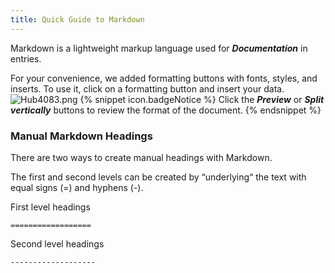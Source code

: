 ```yaml
---
title: Quick Guide to Markdown
---
```

Markdown is a lightweight markup language used for ***Documentation*** in entries.  

For your convenience, we added formatting buttons with fonts, styles, and inserts. To use it, click on a formatting button and insert your data.  
![Hub4083.png](/img/en/hub/Hub4083.png) 
{% snippet icon.badgeNotice %} 
Click the ***Preview*** or ***Split vertically*** buttons to review the format of the document. 
{% endsnippet %}
 
### Manual Markdown Headings 

There are two ways to create manual headings with Markdown.  

The first and second levels can be created by “underlying“ the text with equal signs (=) and hyphens (-).  

First level headings  

`==================`  

Second level headings  

`-------------------`  

